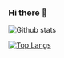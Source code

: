 ### Hi there 👋



![Github stats](https://github-readme-stats.vercel.app/api?username=noemis13&theme=tokyonight&show_icons=true)


[![Top Langs](https://github-readme-stats.vercel.app/api/top-langs/?username=noemis13)](https://github.com/noemis13?tab=repositories)



<!--
**noemis13/noemis13** is a ✨ _special_ ✨ repository because its `README.md` (this file) appears on your GitHub profile.

Here are some ideas to get you started:

- 🔭 I’m currently working on ...
- 🌱 I’m currently learning ...
- 👯 I’m looking to collaborate on ...
- 🤔 I’m looking for help with ...
- 💬 Ask me about ...
- 📫 How to reach me: ...
- 😄 Pronouns: ...
- ⚡ Fun fact: ...
-->
